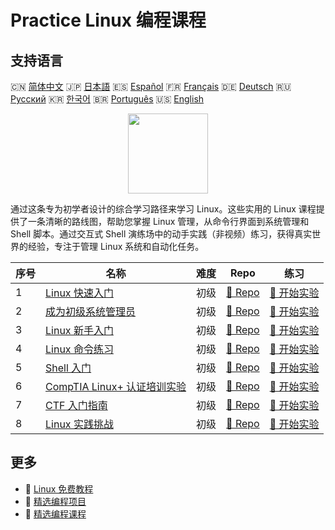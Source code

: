 # Practice Linux 编程课程

## 支持语言

🇨🇳 [简体中文](README_zh.md) 🇯🇵 [日本語](README_ja.md) 🇪🇸 [Español](README_es.md) 🇫🇷 [Français](README_fr.md) 🇩🇪 [Deutsch](README_de.md) 🇷🇺 [Русский](README_ru.md) 🇰🇷 [한국어](README_ko.md) 🇧🇷 [Português](README_pt.md) 🇺🇸 [English](README.md) 

<div align="center">
<img width="128px" src="https://file.labex.io/path/k5LXo5b82pJm.png">
</div>

通过这条专为初学者设计的综合学习路径来学习 Linux。这些实用的 Linux 课程提供了一条清晰的路线图，帮助您掌握 Linux 管理，从命令行界面到系统管理和 Shell 脚本。通过交互式 Shell 演练场中的动手实践（非视频）练习，获得真实世界的经验，专注于管理 Linux 系统和自动化任务。

|   序号 | 名称                                                                                        | 难度   | Repo                                                                          | 练习                                                                            |
|--------|---------------------------------------------------------------------------------------------|--------|-------------------------------------------------------------------------------|---------------------------------------------------------------------------------|
|      1 | [Linux 快速入门](https://labex.io/zh/courses/quick-start-with-linux)                        | 初级   | [🔗 Repo](https://github.com/labex-labs/quick-start-with-linux)               | [🚀 开始实验](https://labex.io/zh/courses/quick-start-with-linux)               |
|      2 | [成为初级系统管理员](https://labex.io/zh/courses/become-a-junior-system-administrator)      | 初级   | [🔗 Repo](https://github.com/labex-labs/become-a-junior-system-administrator) | [🚀 开始实验](https://labex.io/zh/courses/become-a-junior-system-administrator) |
|      3 | [Linux 新手入门](https://labex.io/zh/courses/linux-for-noobs)                               | 初级   | [🔗 Repo](https://github.com/labex-labs/linux-for-noobs)                      | [🚀 开始实验](https://labex.io/zh/courses/linux-for-noobs)                      |
|      4 | [Linux 命令练习](https://labex.io/zh/courses/linux-basic-commands-practice-online)          | 初级   | [🔗 Repo](https://github.com/labex-labs/linux-basic-commands-practice-online) | [🚀 开始实验](https://labex.io/zh/courses/linux-basic-commands-practice-online) |
|      5 | [Shell 入门](https://labex.io/zh/courses/shell-for-beginners)                               | 初级   | [🔗 Repo](https://github.com/labex-labs/shell-for-beginners)                  | [🚀 开始实验](https://labex.io/zh/courses/shell-for-beginners)                  |
|      6 | [CompTIA Linux+ 认证培训实验](https://labex.io/zh/courses/comptia-linux-plus-training-labs) | 初级   | [🔗 Repo](https://github.com/labex-labs/comptia-linux-plus-training-labs)     | [🚀 开始实验](https://labex.io/zh/courses/comptia-linux-plus-training-labs)     |
|      7 | [CTF 入门指南](https://labex.io/zh/courses/ctf-for-beginners)                               | 初级   | [🔗 Repo](https://github.com/labex-labs/ctf-for-beginners)                    | [🚀 开始实验](https://labex.io/zh/courses/ctf-for-beginners)                    |
|      8 | [Linux 实践挑战](https://labex.io/zh/courses/linux-practice-challenges)                     | 初级   | [🔗 Repo](https://github.com/labex-labs/linux-practice-challenges)            | [🚀 开始实验](https://labex.io/zh/courses/linux-practice-challenges)            |

## 更多

- 🔗 [Linux 免费教程](https://github.com/labex-labs/linux-free-tutorials)
- 🔗 [精选编程项目](https://github.com/labex-labs/awesome-programming-projects)
- 🔗 [精选编程课程](https://github.com/labex-labs/awesome-programming-courses)

